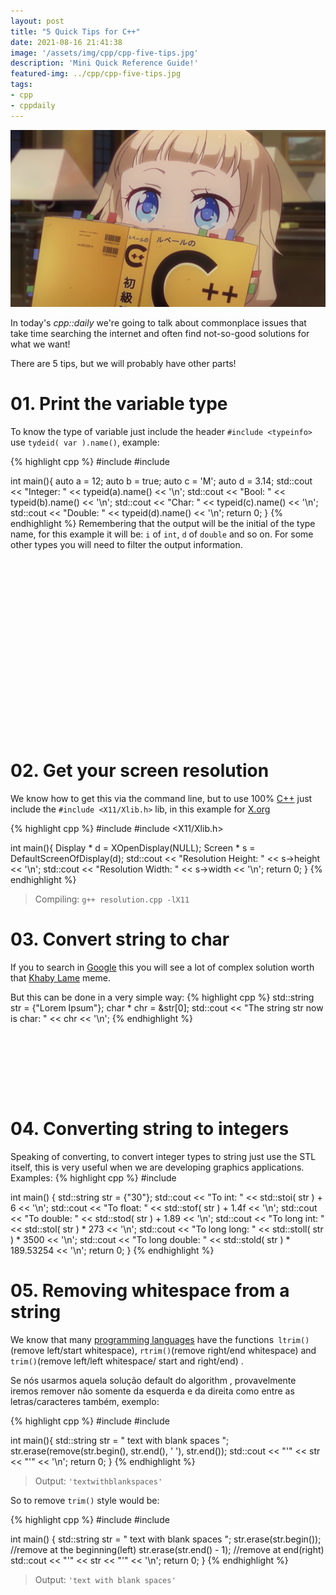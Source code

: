 ```yaml
---
layout: post
title: "5 Quick Tips for C++"
date: 2021-08-16 21:41:38
image: '/assets/img/cpp/cpp-five-tips.jpg'
description: 'Mini Quick Reference Guide!'
featured-img: ../cpp/cpp-five-tips.jpg
tags:
- cpp
- cppdaily
---
```


![5 Quick Tips for C++](/assets/img/cpp/cpp-five-tips.jpg)

In today's *cpp::daily* we're going to talk about commonplace issues that take time searching the internet and often find not-so-good solutions for what we want!

There are 5 tips, but we will probably have other parts!

# 01. Print the variable type
To know the type of variable just include the header `#include <typeinfo>` use `tydeid( var ).name()`, example:

{% highlight cpp %}
#include <iostream>
#include <typeinfo>

int main(){
  auto a = 12;
  auto b = true;
  auto c = 'M';
  auto d = 3.14;
  std::cout << "Integer: " << typeid(a).name() << '\n';
  std::cout << "Bool: " << typeid(b).name() << '\n';
  std::cout << "Char: " << typeid(c).name() << '\n';
  std::cout << "Double: " << typeid(d).name() << '\n';
  return 0;
}
{% endhighlight %}
Remembering that the output will be the initial of the type name, for this example it will be: `i` of `int`, `d` of `double` and so on. For some other types you will need to filter the output information.

<!-- QUADRADO -->
<script async src="//pagead2.googlesyndication.com/pagead/js/adsbygoogle.js"></script>
<ins class="adsbygoogle"
style="display:inline-block;width:336px;height:280px"
data-ad-client="ca-pub-2838251107855362"
data-ad-slot="5351066970"></ins>
<script>
(adsbygoogle = window.adsbygoogle || []).push({});
</script>

# 02. Get your screen resolution
We know how to get this via the command line, but to use 100% [C++](https://en.terminalroot.com.br/i-created-a-c-financial-management-program-for-linux-and-windows/) just include the `#include <X11/Xlib.h>` lib, in this example for [X.org](https://x.org/)

{% highlight cpp %}
#include <iostream>
#include <X11/Xlib.h>

int main(){
  Display * d = XOpenDisplay(NULL);
  Screen *  s = DefaultScreenOfDisplay(d);
  std::cout << "Resolution Height: " << s->height << '\n';
  std::cout << "Resolution Width: " << s->width << '\n';
  return 0;
}
{% endhighlight %}
> Compiling: `g++ resolution.cpp -lX11`

# 03. Convert string to char
If you to search in [Google](https://google.com/) this you will see a lot of complex solution worth that [Khaby Lame](https://twitter.com/KhabyLame/header_photo) meme.

But this can be done in a very simple way:
{% highlight cpp %}
std::string str = {"Lorem Ipsum"};
char * chr = &str[0];
std::cout << "The string str now is char: " << chr << '\n';
{% endhighlight %}

<!-- LISTA MIN -->
<script async src="//pagead2.googlesyndication.com/pagead/js/adsbygoogle.js"></script>
<ins class="adsbygoogle"
style="display:inline-block;width:730px;height:95px"
data-ad-client="ca-pub-2838251107855362"
data-ad-slot="5351066970"></ins>
<script>
(adsbygoogle = window.adsbygoogle || []).push({});
</script>

# 04. Converting string to integers
Speaking of converting, to convert integer types to string just use the STL itself, this is very useful when we are developing graphics applications. Examples:
{% highlight cpp %}
#include <iostream>

int main() {
  std::string str = {"30"};
  std::cout << "To int: " << std::stoi( str ) + 6 << '\n';
  std::cout << "To float: " << std::stof( str ) + 1.4f << '\n';
  std::cout << "To double: " << std::stod( str ) + 1.89 << '\n';
  std::cout << "To long int: " << std::stol( str ) * 273 << '\n';
  std::cout << "To long long: " << std::stoll( str ) * 3500 << '\n';
  std::cout << "To long double: " << std::stold( str ) * 189.53254 << '\n';
  return 0;
}
{% endhighlight %}

# 05. Removing whitespace from a string
We know that many [programming languages](https://en.terminalroot.com.br/hello-world-in-25-programming-languages-proposal-docs-and-links/) have the functions` ltrim()`(remove left/start whitespace), `rtrim()`(remove right/end whitespace) and `trim()`(remove left/left whitespace/ start and right/end) .

Se nós usarmos aquela solução default do algorithm , provavelmente iremos remover não somente da esquerda e da direita como entre as letras/caracteres também, exemplo:

{% highlight cpp %}
#include <iostream>
#include <algorithm>

int main(){
  std::string str = " text with blank spaces ";
  str.erase(remove(str.begin(), str.end(), ' '), str.end());
  std::cout << "'" << str << "'" << '\n';
  return 0;
}
{% endhighlight %}
> Output: `'textwithblankspaces'`

So to remove `trim()` style would be:

{% highlight cpp %}
#include <iostream>
#include <algorithm>

int main() {
  std::string str = " text with blank spaces ";
  str.erase(str.begin()); //remove at the beginning(left) 
  str.erase(str.end() -  1); //remove at end(right)
  std::cout << "'" << str << "'" << '\n';
  return 0;
}
{% endhighlight %}
> Output: `'text with blank spaces'`


    
